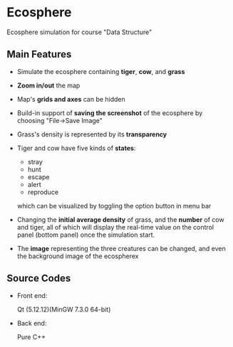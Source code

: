 # Ecosphere
Ecosphere simulation for course "Data Structure"

## Main Features
- Simulate the ecosphere containing **tiger**, **cow**, and **grass**
- **Zoom in/out** the map
- Map's **grids and axes** can be hidden
- Build-in support of **saving the screenshot** of the ecosphere by choosing "File->Save Image"
- Grass's density is represented by its **transparency**
- Tiger and cow have five kinds of **states**:

    - stray
    - hunt
    - escape
    - alert
    - reproduce

    which can be visualized by toggling the option button in menu bar
- Changing the **initial average density** of grass, and the **number** of cow and tiger, all of which will display the real-time value on the control panel (bottom panel) once the simulation start.
- The **image** representing the three creatures can be changed, and even the background image of the ecospherex

## Source Codes
- Front end:

    Qt (5.12.12)(MinGW 7.3.0 64-bit)
- Back end:

    Pure C++

